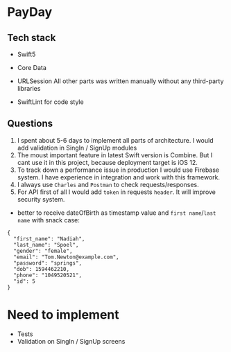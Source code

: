 # PayDay

## Tech stack
* Swift5
* Core Data
* URLSession
All other parts was written manually without any third-party libraries

* SwiftLint for code style

## Questions
1. I spent about 5-6 days to implement all parts of architecture. I would add validation in SingIn / SignUp modules
2. The moust important feature in latest Swift version is Combine.
But I cant use it in this project, because deployment target is iOS 12.
3. To track down a performance issue in production I would use Firebase system. I have experience in integration and work with this framework.
4. I always use `Charles` and `Postman` to check requests/responses.  
5. For API first of all I would add `token` in requests `header`. It will improve security system.
- better to receive dateOfBirth as timestamp value and `first name`/`last name` with snack case:
```
{
  "first_name": "Nadiah",
  "last_name": "Spoel",
  "gender": "female",
  "email": "Tom.Newton@example.com",
  "password": "springs",
  "dob": 1594462210,
  "phone": "1049520521",
  "id": 5
}
```

# Need to implement
- Tests
- Validation on SingIn / SignUp screens
